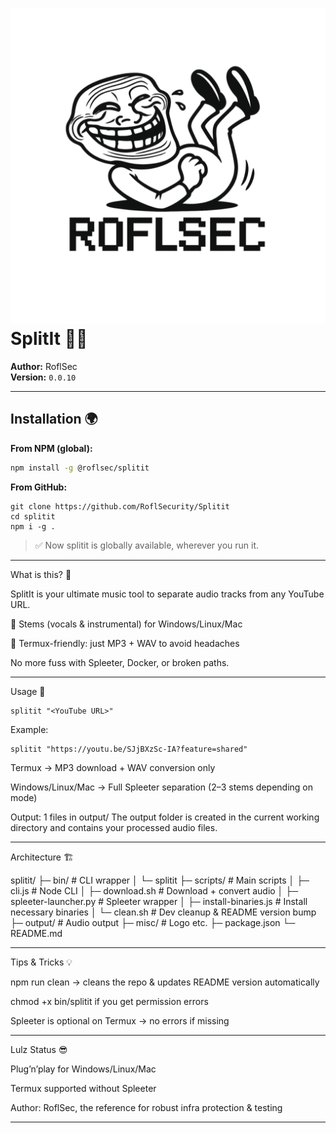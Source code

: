# ![SplitIt Logo](./misc/logo.png) SplitIt 🎵💥

**Author:** RoflSec  
**Version:** `0.0.10`  <!-- dynamically updated by clean.sh -->

---

## Installation 🌍

**From NPM (global):**
```bash
npm install -g @roflsec/splitit
```
**From GitHub:**
```
git clone https://github.com/RoflSecurity/Splitit
cd splitit
npm i -g .
```
> ✅ Now splitit is globally available, wherever you run it.




---

What is this? 🤔

SplitIt is your ultimate music tool to separate audio tracks from any YouTube URL.

🎹 Stems (vocals & instrumental) for Windows/Linux/Mac

📱 Termux-friendly: just MP3 + WAV to avoid headaches


No more fuss with Spleeter, Docker, or broken paths.


---

Usage 🚀
```
splitit "<YouTube URL>"
```
Example:
```
splitit "https://youtu.be/SJjBXzSc-IA?feature=shared"
```
Termux → MP3 download + WAV conversion only

Windows/Linux/Mac → Full Spleeter separation (2–3 stems depending on mode)


Output: 1 files in output/
The output folder is created in the current working directory and contains your processed audio files.


---

Architecture 🏗️

splitit/
├─ bin/                     # CLI wrapper
│  └─ splitit
├─ scripts/                 # Main scripts
│  ├─ cli.js                # Node CLI
│  ├─ download.sh           # Download + convert audio
│  ├─ spleeter-launcher.py  # Spleeter wrapper
│  ├─ install-binaries.js   # Install necessary binaries
│  └─ clean.sh              # Dev cleanup & README version bump
├─ output/                  # Audio output
├─ misc/                    # Logo etc.
├─ package.json
└─ README.md


---

Tips & Tricks 💡

npm run clean → cleans the repo & updates README version automatically

chmod +x bin/splitit if you get permission errors

Spleeter is optional on Termux → no errors if missing



---

Lulz Status 😎

Plug’n’play for Windows/Linux/Mac

Termux supported without Spleeter

Author: RoflSec, the reference for robust infra protection & testing


---
